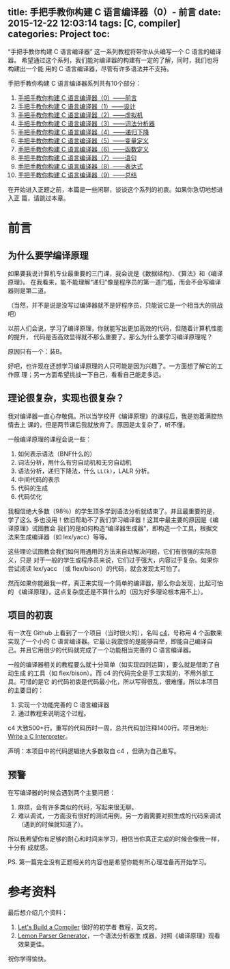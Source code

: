 title: 手把手教你构建 C 语言编译器（0）- 前言
date: 2015-12-22 12:03:14
tags: [C, compiler]
categories: Project
toc:
---

“手把手教你构建 C 语言编译器” 这一系列教程将带你从头编写一个 C 语言的编译器。
希望通过这个系列，我们能对编译器的构建有一定的了解，同时，我们也将构建出一个能
用的 C 语言编译器，尽管有许多语法并不支持。

<!--more-->
手把手教你构建 C 语言编译器系列共有10个部分：
1. [手把手教你构建 C 语言编译器（0）——前言](http://lotabout.me/2015/write-a-C-interpreter-0/)
2. [手把手教你构建 C 语言编译器（1）——设计](http://lotabout.me/2015/write-a-C-interpreter-1/)
3. [手把手教你构建 C 语言编译器（2）——虚拟机](http://lotabout.me/2015/write-a-C-interpreter-2/)
4. [手把手教你构建 C 语言编译器（3）——词法分析器](http://lotabout.me/2015/write-a-C-interpreter-3/)
4. [手把手教你构建 C 语言编译器（4）——递归下降](http://lotabout.me/2016/write-a-C-interpreter-4/)
5. [手把手教你构建 C 语言编译器（5）——变量定义](http://lotabout.me/2016/write-a-C-interpreter-5/)
6. [手把手教你构建 C 语言编译器（6）——函数定义](http://lotabout.me/2016/write-a-C-interpreter-6/)
7. [手把手教你构建 C 语言编译器（7）——语句](http://lotabout.me/2016/write-a-C-interpreter-7/)
8. [手把手教你构建 C 语言编译器（8）——表达式](http://lotabout.me/2016/write-a-C-interpreter-8/)
0. [手把手教你构建 C 语言编译器（9）——总结](http://lotabout.me/2016/write-a-C-interpreter-9/)

在开始进入正题之前，本篇是一些闲聊，谈谈这个系列的初衷。如果你急切地想进入正
篇，请跳过本章。

# 前言

## 为什么要学编译原理

如果要我说计算机专业最重要的三门课，我会说是《数据结构》、《算法》和《编译原理》。
在我看来，能不能理解“递归”像是程序员的第一道门槛，而会不会写编译器则是第二道。

（当然，并不是说是没写过编译器就不是好程序员，只能说它是一个相当大的挑战吧）

以前人们会说，学习了编译原理，你就能写出更加高效的代码，但随着计算机性能的提升，
代码是否高效显得就不那么重要了。那么为什么要学习编译原理呢？

原因只有一个：装B。

好吧，也许现在还想学习编译原理的人只可能是因为兴趣了。一方面想了解它的工作原
理；另一方面希望挑战一下自己，看看自己能走多远。

## 理论很复杂，实现也很复杂？

我对编译器一直心存敬佩。所以当学校开《编译原理》的课程后，我是抱着满腔热情去上
课的，但是两节课后我就放弃了。原因是太复杂了，听不懂。

一般编译原理的课程会说一些：

1. 如何表示语法（BNF什么的）
2. 词法分析，用什么有穷自动机和无穷自动机
3. 语法分析，递归下降法，什么 `LL(k)`，LALR 分析。
4. 中间代码的表示
5. 代码的生成
6. 代码优化

我相信绝大多数（98％）的学生顶多学到语法分析就结束了。并且最重要的是，学了这么
多也没用！依旧帮助不了我们学习编译器！这其中最主要的原因是《编译原理》试图教会
我们的是如何构造“编译器生成器”，即构造一个工具，根据文法来生成编译器（如
lex/yacc）等等。

这些理论试图教会我们如何用通用的方法来自动解决问题，它们有很强的实际意义，只是
对于一般的学生或程序员来说，它们过于强大，内容过于复杂。如果你尝试阅读
lex/yacc （或 flex/bison）的代码，就会发现太可怕了。

然而如果你能跟我一样，真正来实现一个简单的编译器，那么你会发现，比起可怕的
《编译原理》，这点复杂度还是不算什么的（因为好多理论根本用不上）。

## 项目的初衷

有一次在 Github 上看到了一个项目（当时很火的），名叫 [c4](https://github.com/rswier/c4)，号称用 4 个函数来实现了一个小的 C 语言编译器。它最让我震惊的是能够自举，即能自己编译自己。并且它用很少的代码就完成了一个功能相当完善的 C 语言编译器。

一般的编译器相关的教程要么就十分简单（如实现四则运算），要么就是借助了自动生成
的工具（如 flex/bison）。而 c4 的代码完全是手工实现的，不用外部工具。可惜的是它
的代码初衷是代码最小化，所以写得很乱，很难懂。所以本项目的主要目的：

1. 实现一个功能完善的 C 语言编译器
2. 通过教程来说明这个过程。

c4 大致500+行。重写的代码历时一周，总共代码加注释1400行。项目地址: [Write a C Interpreter](https://github.com/lotabout/write-a-C-interpreter)。

声明：本项目中的代码逻辑绝大多数取自 c4 ，但确为自己重写。

## 预警

在写编译器的时候会遇到两个主要问题：

1. 麻烦，会有许多类似的代码，写起来很无聊。
2. 难以调试，一方面没有很好的测试用例，另一方面需要对照生成的代码来调试（遇到的时候就知道了）。

所以我希望你有足够的耐心和时间来学习，相信当你真正完成的时候会像我一样，十分有
成就感。

PS. 第一篇完全没有正题相关的内容也是希望你能有所心理准备再开始学习。

# 参考资料

最后想介绍几个资料：

1. [Let's Build a Compiler](http://compilers.iecc.com/crenshaw/) 很好的初学者
   教程，英文的。
1. [Lemon Parser Generator](http://www.hwaci.com/sw/lemon/)，一个语法分析器生
   成器，对照《编译原理》观看效果更佳。

祝你学得愉快。
